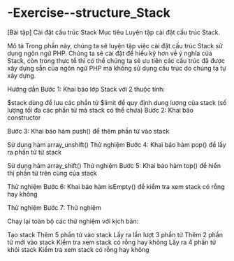 # -Exercise--structure_Stack
[Bài tập] Cài đặt cấu trúc Stack
Mục tiêu
Luyện tập cài đặt cấu trúc Stack.

Mô tả
Trong phần này, chúng ta sẽ luyện tập việc cài đặt cấu trúc Stack sử dụng ngôn ngữ PHP. Chúng ta sẽ cài đặt để hiểu kỹ hơn về ý nghĩa của Stack, còn trong thực tế thì có thể chúng ta sẽ ưu tiên các cấu trúc đã được xây dựng sẵn của ngôn ngữ PHP mà không sử dụng cấu trúc do chúng ta tự xây dựng.

Hướng dẫn
Bước 1: Khai báo lớp Stack với 2 thuộc tính:

$stack dùng để lưu các phần tử
$limit để quy định dung lượng của stack (số lượng tối đa các phần tử mà stack có thể chứa)
Bước 2: Khai báo constructor

Bước 3: Khai báo hàm push() để thêm phần tử vào stack

Sử dụng hàm array_unshift()
Thử nghiệm
Bước 4: Khai báo hàm pop() để lấy ra phần tử từ stack

Sử dụng hàm array_shift()
Thử nghiệm
Bước 5: Khai báo hàm top() để hiển thị phần tử trên cùng của stack

Thử nghiệm
Bước 6: Khai báo hàm isEmpty() để kiểm tra xem stack có rỗng hay không

Thử nghiệm
Bước 7: Thử nghiệm

Chạy lại toàn bộ các thử nghiệm với kịch bản:

Tạo stack
Thêm 5 phần tử vào stack
Lấy ra lần lượt 3 phần tử
Thêm 2 phần tử mới vào stack
Kiểm tra xem stack có rỗng hay không
Lấy ra 4 phần tử khỏi stack
Kiểm tra xem stack có rỗng hay không 